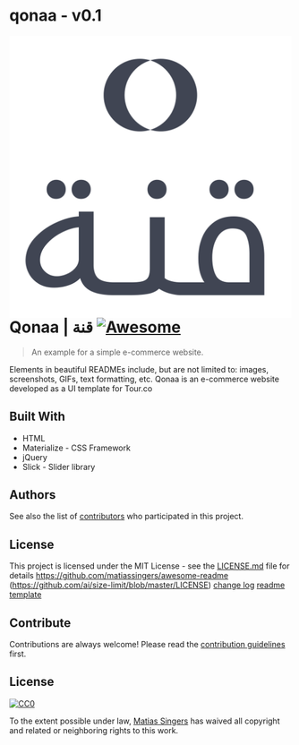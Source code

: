 # qonaa - v0.1

<img src="images/logo.png" align="right" />

# Qonaa | قنة [![Awesome](https://cdn.rawgit.com/sindresorhus/awesome/d7305f38d29fed78fa85652e3a63e154dd8e8829/media/badge.svg)](https://github.com/matiassingers/awesome-readme)
> An example for a simple e-commerce website.

Elements in beautiful READMEs include, but are not limited to: images, screenshots, GIFs, text formatting, etc.
Qonaa is an e-commerce website developed as a UI template for Tour.co

## Built With

- HTML
- Materialize - CSS Framework
- jQuery
- Slick - Slider library

## Authors

See also the list of [contributors](https://github.com/ShaikhahMaasher/qonaa/graphs/contributors) who participated in this project.

## License
This project is licensed under the MIT License - see the [LICENSE.md](https://github.com/ShaikhahMaasher/qonaa/blob/master/README.md) file for details
https://github.com/matiassingers/awesome-readme
(https://github.com/ai/size-limit/blob/master/LICENSE)
[change log](https://github.com/ai/size-limit/blob/master/CHANGELOG.md)
[readme template](https://gist.github.com/PurpleBooth/109311bb0361f32d87a2)

## Contribute

Contributions are always welcome!
Please read the [contribution guidelines](contributing.md) first.

## License

[![CC0](https://licensebuttons.net/p/zero/1.0/88x31.png)](https://creativecommons.org/publicdomain/zero/1.0/)

To the extent possible under law, [Matias Singers](http://mts.io) has waived all copyright and related or neighboring rights to this work.
